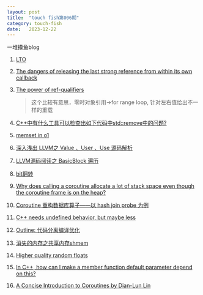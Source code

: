 ```yaml
---
layout: post
title:  "touch fish第006期"
category: touch-fish
date:   2023-12-22
---
```


一堆摸鱼blog

1. [LTO](https://convolv.es/guides/lto/)

2. [The dangers of releasing the last strong reference from within its own callback](https://devblogs.microsoft.com/oldnewthing/20230927-00/?p=108831)

3. [The power of ref-qualifiers](https://andreasfertig.blog/2022/07/the-power-of-ref-qualifiers/)
    > 这个比较有意思，零时对象引用->for range loop, 针对左右值给出不一样的重载

4. [C++中有什么工具可以检查出如下代码中std::remove中的问题?](https://www.zhihu.com/question/630025869)

5. [memset in o1](https://www.dyx.name/notes/memset-o1.html)

6. [深入浅出 LLVM之 Value 、User 、Use 源码解析](https://zhuanlan.zhihu.com/p/666016704)

7. [LLVM源码阅读之 BasicBlock 遍历](https://zhuanlan.zhihu.com/p/664407911)

8. [bit翻转](https://zhuanlan.zhihu.com/p/665981703)

9. [Why does calling a coroutine allocate a lot of stack space even though the coroutine frame is on the heap?](https://devblogs.microsoft.com/oldnewthing/20231115-00/?p=109020)

10. [Coroutine 重构数据库算子——以 hash join probe 为例](https://zhuanlan.zhihu.com/p/666465496)

11. [C++ needs undefined behavior, but maybe less](https://www.think-cell.com/en/career/devblog/cpp-needs-undefined-behavior-but-maybe-less)

12. [Outline: 代码分离编译优化](https://zhuanlan.zhihu.com/p/669417318)

13. [消失的内存之共享内存shmem](https://zhuanlan.zhihu.com/p/666268134)

14. [Higher quality random floats](https://www.corsix.org/content/higher-quality-random-floats)

15. [In C++, how can I make a member function default parameter depend on this?](https://devblogs.microsoft.com/oldnewthing/20231206-00/?p=109108)

16. [A Concise Introduction to Coroutines by Dian-Lun Lin](https://www.modernescpp.com/index.php/a-concise-introduction-to-coroutines-by-dian-lun-li/)
